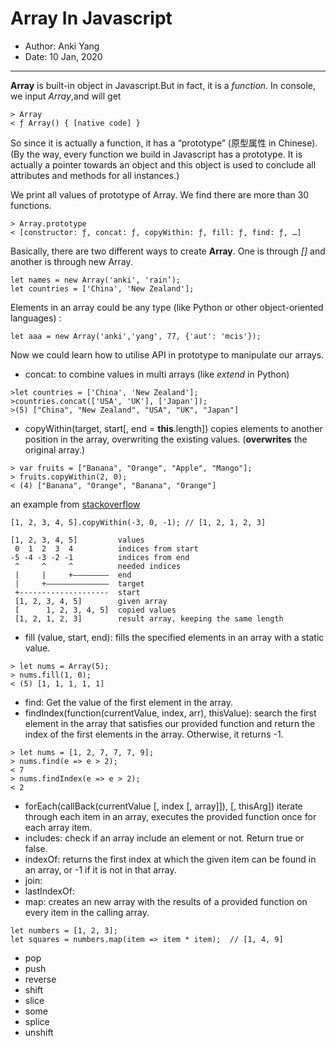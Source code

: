 # Array In Javascript


* Author:  Anki Yang
* Date:  10 Jan, 2020
- - - -


**Array** is built-in object in Javascript.But in fact, it is a _function_. In console, we input _Array_,and will get 
```
> Array
< ƒ Array() { [native code] }
```

So since it is actually a function, it has a “prototype” (原型属性 in Chinese).
 (By the way, every function we build in Javascript has a prototype. It is actually a pointer towards an object and this object is used to conclude all attributes and methods for all instances.) 

We print all values of prototype of Array. We  find there are more than 30 functions.
```
> Array.prototype
< [constructor: ƒ, concat: ƒ, copyWithin: ƒ, fill: ƒ, find: ƒ, …]
```

Basically, there are two different ways to create **Array**. One is through _[]_ and another is through new Array. 
```
let names = new Array('anki', 'rain’);
let countries = ['China', 'New Zealand'];
```
Elements in an array could be any type (like Python or other object-oriented languages) :
```
let aaa = new Array('anki','yang', 77, {'aut': 'mcis'});
```

Now we could learn how to utilise API in prototype to manipulate our arrays.
* concat: to combine values in multi arrays (like _extend_ in Python)
```
>let countries = ['China', 'New Zealand'];
>countries.concat(['USA', 'UK'], ['Japan']);
>(5) ["China", "New Zealand", "USA", "UK", "Japan"]
```
* copyWithin(target, start[, end = **this**.length])
copies elements to another position in the array, overwriting the existing values. (**overwrites** the original array.)
```
> var fruits = ["Banana", "Orange", "Apple", "Mango"];
> fruits.copyWithin(2, 0);
< (4) ["Banana", "Orange", "Banana", "Orange"]
```
an example from [stackoverflow](https://stackoverflow.com/questions/44254865/javascript-array-copywithin-method)
```
[1, 2, 3, 4, 5].copyWithin(-3, 0, -1); // [1, 2, 1, 2, 3] 
```
```
[1, 2, 3, 4, 5]         values
 0  1  2  3  4          indices from start
-5 -4 -3 -2 -1          indices from end
 ^     ^     ^          needed indices
 |     |     +————————  end
 |     +——————————————  target      
 +--------------------  start
 [1, 2, 3, 4, 5]        given array
 [      1, 2, 3, 4, 5]  copied values
 [1, 2, 1, 2, 3]        result array, keeping the same length

```
* fill (value, start, end):  fills the specified elements in an array with a static value.
```
> let nums = Array(5);
> nums.fill(1, 0);
< (5) [1, 1, 1, 1, 1]
```
* find: Get the value of the first element in the array.
* findIndex(function(currentValue, index, arr), thisValue): search the first element in the array that satisfies our provided function and return the index of the first elements in the array. Otherwise, it returns -1.
```
> let nums = [1, 2, 7, 7, 7, 9];
> nums.find(e => e > 2);
< 7
> nums.findIndex(e => e > 2);
< 2
```
* forEach(callBack(currentValue [,   index   [, array]]),  [, thisArg])
iterate through each item in an array, executes the provided function once for each array item.
* includes: check if an array include an element or not. Return true or false.
* indexOf:  returns the first index at which the given item can be found in an array, or -1 if it is not in that array.
* join:
* lastIndexOf:
* map:  creates an new array with the results of a provided function on every item in the calling array.
```
let numbers = [1, 2, 3];
let squares = numbers.map(item => item * item);  // [1, 4, 9]
```
* pop
* push
* reverse
* shift
* slice
* some
* splice
* unshift

